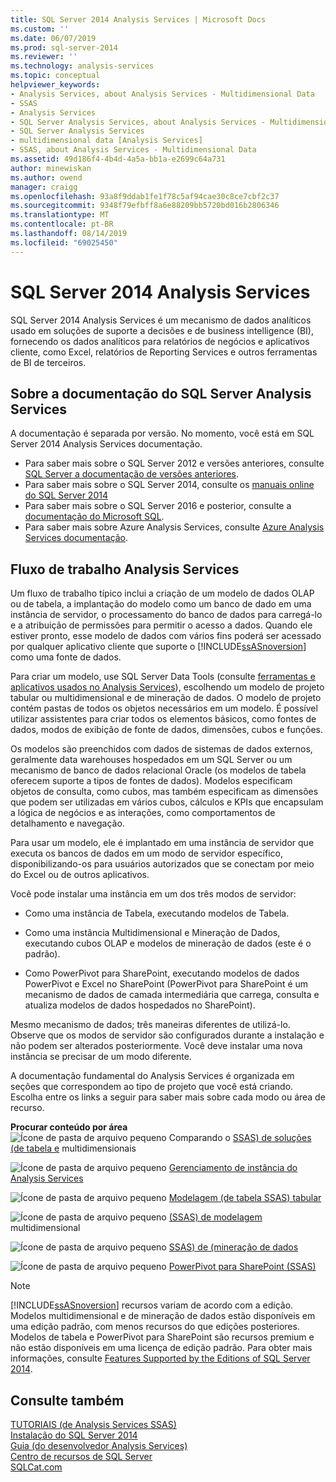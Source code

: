 ```yaml
---
title: SQL Server 2014 Analysis Services | Microsoft Docs
ms.custom: ''
ms.date: 06/07/2019
ms.prod: sql-server-2014
ms.reviewer: ''
ms.technology: analysis-services
ms.topic: conceptual
helpviewer_keywords:
- Analysis Services, about Analysis Services - Multidimensional Data
- SSAS
- Analysis Services
- SQL Server Analysis Services, about Analysis Services - Multidimensional Data
- SQL Server Analysis Services
- multidimensional data [Analysis Services]
- SSAS, about Analysis Services - Multidimensional Data
ms.assetid: 49d186f4-4b4d-4a5a-bb1a-e2699c64a731
author: minewiskan
ms.author: owend
manager: craigg
ms.openlocfilehash: 93a8f9ddab1fe1f78c5af94cae30c8ce7cbf2c37
ms.sourcegitcommit: 9348f79efbff8a6e88209bb5720bd016b2806346
ms.translationtype: MT
ms.contentlocale: pt-BR
ms.lasthandoff: 08/14/2019
ms.locfileid: "69025450"
---
```

# <a name="sql-server-2014-analysis-services"></a>SQL Server 2014 Analysis Services

  SQL Server 2014 Analysis Services é um mecanismo de dados analíticos usado em soluções de suporte a decisões e de business intelligence (BI), fornecendo os dados analíticos para relatórios de negócios e aplicativos cliente, como Excel, relatórios de Reporting Services e outros ferramentas de BI de terceiros. 

## <a name="about-sql-server-analysis-services-documentation"></a>Sobre a documentação do SQL Server Analysis Services

A documentação é separada por versão. No momento, você está em SQL Server 2014 Analysis Services documentação.

- Para saber mais sobre o SQL Server 2012 e versões anteriores, consulte [SQL Server a documentação de versões anteriores](https://docs.microsoft.com/previous-versions/sql/).
- Para saber mais sobre o SQL Server 2014, consulte os [manuais online do SQL Server 2014](../2014-toc/books-online-for-sql-server-2014.md)
- Para saber mais sobre o SQL Server 2016 e posterior, consulte a [documentação do Microsoft SQL](https://docs.microsoft.com/sql/).
- Para saber mais sobre Azure Analysis Services, consulte [Azure Analysis Services documentação](https://docs.microsoft.com/azure/analysis-services/).

## <a name="analysis-services-workflow"></a>Fluxo de trabalho Analysis Services

Um fluxo de trabalho típico inclui a criação de um modelo de dados OLAP ou de tabela, a implantação do modelo como um banco de dado em uma instância de servidor, o processamento do banco de dados para carregá-lo e a atribuição de permissões para permitir o acesso a dados. Quando ele estiver pronto, esse modelo de dados com vários fins poderá ser acessado por qualquer aplicativo cliente que suporte o [!INCLUDE[ssASnoversion](../includes/ssasnoversion-md.md)] como uma fonte de dados.  
  
 Para criar um modelo, use SQL Server Data Tools (consulte [ferramentas e aplicativos usados no Analysis Services](tools-and-applications-used-in-analysis-services.md)), escolhendo um modelo de projeto tabular ou multidimensional e de mineração de dados. O modelo de projeto contém pastas de todos os objetos necessários em um modelo. É possível utilizar assistentes para criar todos os elementos básicos, como fontes de dados, modos de exibição de fonte de dados, dimensões, cubos e funções.  
  
 Os modelos são preenchidos com dados de sistemas de dados externos, geralmente data warehouses hospedados em um SQL Server ou um mecanismo de banco de dados relacional Oracle (os modelos de tabela oferecem suporte a tipos de fontes de dados). Modelos especificam objetos de consulta, como cubos, mas também especificam as dimensões que podem ser utilizadas em vários cubos, cálculos e KPIs que encapsulam a lógica de negócios e as interações, como comportamentos de detalhamento e navegação.  
  
 Para usar um modelo, ele é implantado em uma instância de servidor que executa os bancos de dados em um modo de servidor específico, disponibilizando-os para usuários autorizados que se conectam por meio do Excel ou de outros aplicativos.  
  
 Você pode instalar uma instância em um dos três modos de servidor:  
  
-   Como uma instância de Tabela, executando modelos de Tabela.  
  
-   Como uma instância Multidimensional e Mineração de Dados, executando cubos OLAP e modelos de mineração de dados (este é o padrão).  
  
-   Como PowerPivot para SharePoint, executando modelos de dados PowerPivot e Excel no SharePoint (PowerPivot para SharePoint é um mecanismo de dados de camada intermediária que carrega, consulta e atualiza modelos de dados hospedados no SharePoint).  
  
 Mesmo mecanismo de dados; três maneiras diferentes de utilizá-lo. Observe que os modos de servidor são configurados durante a instalação e não podem ser alterados posteriormente. Você deve instalar uma nova instância se precisar de um modo diferente.  
  
 A documentação fundamental do Analysis Services é organizada em seções que correspondem ao tipo de projeto que você está criando. Escolha entre os links a seguir para saber mais sobre cada modo ou área de recurso.  
  
 **Procurar conteúdo por área**  
 ![Ícone de pasta de arquivo pequeno](../../2014/integration-services/media/filefolder-small.gif "Ícone de pasta de arquivo pequeno") Comparando o [SSAS&#41; de soluções &#40;de tabela e](comparing-tabular-and-multidimensional-solutions-ssas.md) multidimensionais  
  
 ![Ícone de pasta de arquivo pequeno](../../2014/integration-services/media/filefolder-small.gif "Ícone de pasta de arquivo pequeno") [Gerenciamento de instância do Analysis Services](instances/analysis-services-instance-management.md)  
  
 ![Ícone de pasta de arquivo pequeno](../../2014/integration-services/media/filefolder-small.gif "Ícone de pasta de arquivo pequeno") [Modelagem &#40;de tabela SSAS&#41; tabular](tabular-models/tabular-models-ssas.md)  
  
 ![Ícone de pasta de arquivo pequeno](../../2014/integration-services/media/filefolder-small.gif "Ícone de pasta de arquivo pequeno") [ &#40;SSAS&#41; de modelagem](multidimensional-models/multidimensional-models-ssas.md) multidimensional  
  
 ![Ícone de pasta de arquivo pequeno](../../2014/integration-services/media/filefolder-small.gif "Ícone de pasta de arquivo pequeno") [SSAS&#41; de &#40;mineração de dados](data-mining/data-mining-ssas.md)  
  
 ![Ícone de pasta de arquivo pequeno](../../2014/integration-services/media/filefolder-small.gif "Ícone de pasta de arquivo pequeno") [PowerPivot para SharePoint &#40;SSAS&#41; ](power-pivot-sharepoint/power-pivot-for-sharepoint-ssas.md)  
  
> [!NOTE]  
>  [!INCLUDE[ssASnoversion](../includes/ssasnoversion-md.md)] recursos variam de acordo com a edição. Modelos multidimensional e de mineração de dados estão disponíveis em uma edição padrão, com menos recursos do que edições posteriores. Modelos de tabela e PowerPivot para SharePoint são recursos premium e não estão disponíveis em uma licença de edição padrão. Para obter mais informações, consulte [Features Supported by the Editions of SQL Server 2014](../../2014/getting-started/features-supported-by-the-editions-of-sql-server-2014.md).  
  
## <a name="see-also"></a>Consulte também  
 [TUTORIAIS &#40;de Analysis Services SSAS&#41;](analysis-services-tutorials-ssas.md)   
 [Instalação do SQL Server 2014](../database-engine/install-windows/installation-for-sql-server.md)   
 [Guia &#40;do desenvolvedor Analysis Services&#41;](analysis-services-developer-documentation.md)   
 [Centro de recursos de SQL Server](https://go.microsoft.com/fwlink/?linkID=219676)   
 [SQLCat.com](https://go.microsoft.com/fwlink/?linkID=220963)  
  
  

